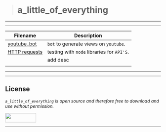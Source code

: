 > # a_little_of_everything
---
---
| **Filename** | **Description** |
|---|---|
| [youtube_bot](./youtube_bot/)  | `bot` to generate views on `youtube`.  |
| [HTTP requests](./HTTP_requests/) | testing with `node` libraries for `API'S`.  |
| []() | add desc |
|  |   |
---
---

## License
*`a_little_of_everything` is open source and therefore free to download and use without permission.*

<a href="url"><img src="https://www.holbertonschool.com/holberton-logo.png" align="middle" width="100" height="30"></a>

---